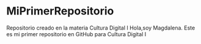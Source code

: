 # MiPrimerRepositorio
Repositorio creado en la materia Cultura Digital I
Hola,soy Magdalena. Este es mi primer repositorio en GitHub para Cultura Digital I
